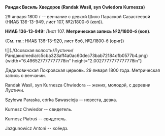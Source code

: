 **Рандак Василь Хведоров (Randak Wasil, syn Cwiedora Kurnesza)**

29 января 1800 г -- венчание с девкой Шило Параской Савастеевой (НИАБ
136-13-949, лист 107, №2/1800-б (коп)).

**НИАБ 136-13-949:** Лист 107. **Метрическая запись №2/1800-б (коп).**

(См. тж.: НИАБ 136-13-920, лист 6об, №2/1800-б (ориг))

![](./Осовская волость/Лустичи/Рандаки/media/c5cba323aff4a0ac60dec73bab72184dfb0577b4.png){width="6.496527777777778in"
height="2.0027777777777778in"}

Дедиловичская Покровская церковь. 29 января 1800 года. Метрическая
запись о венчании.

Randak Wasil, syn Kurnesza Chwiedora -- жених, молодой, с деревни
Лустичи.

Szyłowa Paraska, córka Sawascieja -- невеста, девка.

Kurnesz Chwiedor -- свидетель.

Kurnesz Piatruś -- свидетель.

Jazgunowicz Antoni -- ксёндз.
